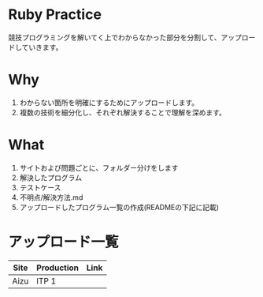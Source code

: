 # Ruby Practice
競技プログラミングを解いてく上でわからなかった部分を分割して、アップロードしていきます。

# Why
1. わからない箇所を明確にするためにアップロードします。
1. 複数の技術を細分化し、それぞれ解決することで理解を深めます。

# What
1. サイトおよび問題ごとに、フォルダー分けをします
  1. 解決したプログラム
  1. テストケース
  1. 不明点/解決方法.md
1. アップロードしたプログラム一覧の作成(READMEの下記に記載)

# アップロード一覧
|Site|Production|Link|
|----|----------|----|
|Aizu|ITP 1||